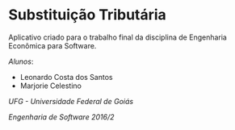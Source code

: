 # Substituição Tributária

Aplicativo criado para o trabalho final da disciplina de Engenharia Econômica para Software.

*Alunos*: 
* Leonardo Costa dos Santos
* Marjorie Celestino



_UFG - Universidade Federal de Goiás_

_Engenharia de Software 2016/2_
